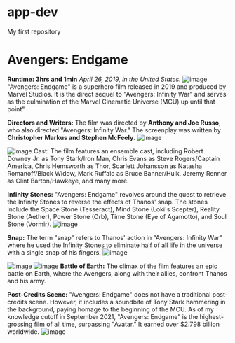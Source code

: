 # app-dev
My first repository
# Avengers: Endgame
**Runtime: 3hrs and 1min**
*April 26, 2019, in the United States.*
![image](https://github.com/Estrada03/app-dev/assets/134744904/73c89dee-0c1b-466c-8a5b-1c625d5d4563)
"Avengers: Endgame" is a superhero film released in 2019 and produced by Marvel Studios. It is the direct sequel to "Avengers: Infinity War" and serves as the culmination of the Marvel Cinematic Universe (MCU) up until that point"

**Directors and Writers:** The film was directed by **Anthony and Joe Russo**, who also directed "Avengers: Infinity War." The screenplay was written by **Christopher Markus and Stephen McFeely**.
![image](https://github.com/Estrada03/app-dev/assets/134744904/540eb29d-59c7-4caf-ad57-622a6ec3f8e3)

![image](https://github.com/Estrada03/app-dev/assets/134744904/223fb888-3cc5-44ec-9860-5dbdf59b32ee)
Cast: The film features an ensemble cast, including Robert Downey Jr. as Tony Stark/Iron Man, Chris Evans as Steve Rogers/Captain America, Chris Hemsworth as Thor, Scarlett Johansson as Natasha Romanoff/Black Widow, Mark Ruffalo as Bruce Banner/Hulk, Jeremy Renner as Clint Barton/Hawkeye, and many more.

**Infinity Stones:** "Avengers: Endgame" revolves around the quest to retrieve the Infinity Stones to reverse the effects of Thanos' snap. The stones include the Space Stone (Tesseract), Mind Stone (Loki's Scepter), Reality Stone (Aether), Power Stone (Orb), Time Stone (Eye of Agamotto), and Soul Stone (Vormir).
![image](https://github.com/Estrada03/app-dev/assets/134744904/a163279c-90a3-45b4-b411-9bc6c440560e)

**Snap:** The term "snap" refers to Thanos' action in "Avengers: Infinity War" where he used the Infinity Stones to eliminate half of all life in the universe with a single snap of his fingers. ![image](https://github.com/Estrada03/app-dev/assets/134744904/aa777a7b-be50-422a-bdae-c029b3915043)

![image](https://github.com/Estrada03/app-dev/assets/134744904/8067b425-7020-421a-bdfc-8e989de147db)
![image](https://github.com/Estrada03/app-dev/assets/134744904/070baf37-012e-4fc0-8076-dfc6954c2bc3)
**Battle of Earth:** The climax of the film features an epic battle on Earth, where the Avengers, along with their allies, confront Thanos and his army.


**Post-Credits Scene:** "Avengers: Endgame" does not have a traditional post-credits scene. However, it includes a soundbite of Tony Stark hammering in the background, paying homage to the beginning of the MCU. As of my knowledge cutoff in September 2021, "Avengers: Endgame" is the highest-grossing film of all time, surpassing "Avatar." It earned over $2.798 billion worldwide. ![image](https://github.com/Estrada03/app-dev/assets/134744904/95d03a0a-d2a7-4759-adb2-802688b0c6ba)

